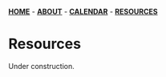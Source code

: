 [**HOME**](/index.md) - [**ABOUT**](/about.md) - [**CALENDAR**](calendar.md) - [**RESOURCES**](/resources.md)

# Resources

Under construction.
